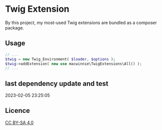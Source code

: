 # Twig Extension

By this project, my most-used Twig extensions are bundled as a composer package.

## Usage

```php
// ...
$twig = new Twig_Environment( $loader, $options );
$twig->addExtension( new use macwinnie\TwigExtensions\All() );
// ...
```

## last dependency update and test

2023-02-05 23:25:05

## Licence

[CC BY-SA 4.0](https://creativecommons.org/licenses/by-sa/4.0/deed.en)
